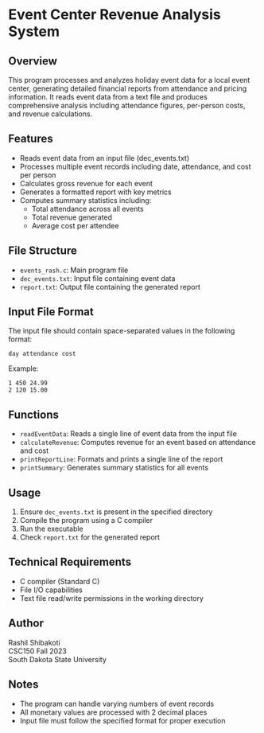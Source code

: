 # Event Center Revenue Analysis System

## Overview
This program processes and analyzes holiday event data for a local event center, generating detailed financial reports from attendance and pricing information. It reads event data from a text file and produces comprehensive analysis including attendance figures, per-person costs, and revenue calculations.

## Features
- Reads event data from an input file (dec_events.txt)
- Processes multiple event records including date, attendance, and cost per person
- Calculates gross revenue for each event
- Generates a formatted report with key metrics
- Computes summary statistics including:
  - Total attendance across all events
  - Total revenue generated
  - Average cost per attendee

## File Structure
- `events_rash.c`: Main program file
- `dec_events.txt`: Input file containing event data
- `report.txt`: Output file containing the generated report

## Input File Format
The input file should contain space-separated values in the following format:
```
day attendance cost
```
Example:
```
1 450 24.99
2 120 15.00
```

## Functions
- `readEventData`: Reads a single line of event data from the input file
- `calculateRevenue`: Computes revenue for an event based on attendance and cost
- `printReportLine`: Formats and prints a single line of the report
- `printSummary`: Generates summary statistics for all events

## Usage
1. Ensure `dec_events.txt` is present in the specified directory
2. Compile the program using a C compiler
3. Run the executable
4. Check `report.txt` for the generated report

## Technical Requirements
- C compiler (Standard C)
- File I/O capabilities
- Text file read/write permissions in the working directory

## Author
Rashil Shibakoti  
CSC150 Fall 2023  
South Dakota State University

## Notes
- The program can handle varying numbers of event records
- All monetary values are processed with 2 decimal places
- Input file must follow the specified format for proper execution
